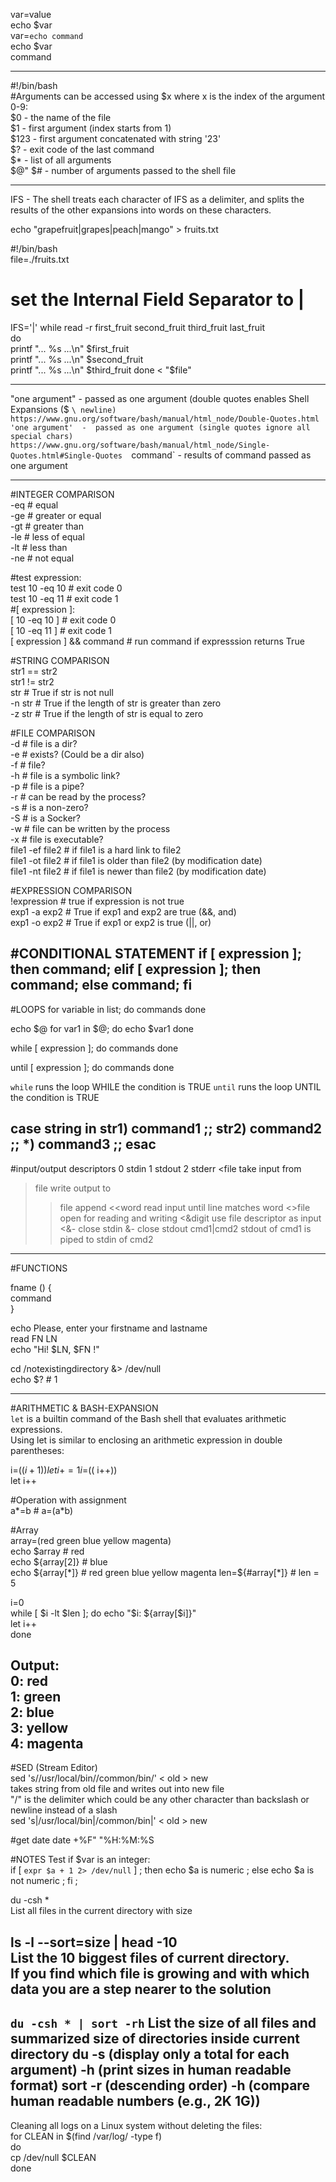 var=value  
echo $var  
var=`echo command`  
echo $var  
command  
  
----  
  
#!/bin/bash  
#Arguments can be accessed using $x where x is the index of the argument 0-9:  
$0      -  the name of the file  
$1      -  first argument (index starts from 1)  
$123    -  first argument concatenated with string '23'  
$?      -  exit code of the last command  
$*      -  list of all arguments  
$@"
$#      -  number of arguments passed to the shell file  
  
---  
  
IFS - The shell treats each character of IFS as a delimiter, and splits the results of the other expansions into words on these characters.  
  
echo "grapefruit|grapes|peach|mango" > fruits.txt  
  
\#!/bin/bash  
file=./fruits.txt  
  
# set the Internal Field Separator to |  
IFS='|'
while read -r first_fruit second_fruit third_fruit last_fruit  
do  
        printf "... %s ...\n" $first_fruit  
        printf "... %s ...\n" $second_fruit  
        printf "... %s ...\n" $third_fruit  
done < "$file"  
  
---  
  
"one argument"  -  passed as one argument (double quotes enables Shell Expansions  ($ ` \ newline)  
                   https://www.gnu.org/software/bash/manual/html_node/Double-Quotes.html  
'one argument'  -  passed as one argument (single quotes ignore all special chars)  
                   https://www.gnu.org/software/bash/manual/html_node/Single-Quotes.html#Single-Quotes  
`command`       -  results of command passed as one argument  

---  

#INTEGER COMPARISON  
-eq # equal  
-ge # greater or equal  
-gt # greater than  
-le # less of equal  
-lt # less than  
-ne # not equal  
  
#test expression:  
test 10 -eq 10 # exit code 0  
test 10 -eq 11 # exit code 1  
#[ expression ]:  
[ 10 -eq 10 ] # exit code 0  
[ 10 -eq 11 ] # exit code 1  
[ expression ] && command # run command if expresssion returns True  
  
#STRING COMPARISON  
str1 == str2  
str1 != str2  
str # True if str is not null  
-n str # True if the length of str is greater than zero  
-z str # True if the length of str is equal to zero  
  
#FILE COMPARISON  
-d # file is a dir?  
-e # exists? (Could be a dir also)  
-f # file?  
-h # file is a symbolic link?  
-p # file is a pipe?  
-r # can be read by the process?  
-s # is a non-zero?  
-S # is a Socker?  
-w # file can be written by the process  
-x # file is executable?  
file1 -ef file2 # if file1 is a hard link to file2  
file1 -ot file2 # if file1 is older than file2 (by modification date)  
file1 -nt file2 # if file1 is newer than file2 (by modification date)  
  
#EXPRESSION COMPARISON  
!expression # true if expression is not true  
exp1 -a exp2 # True if exp1 and exp2 are true (&&, and)  
exp1 -o exp2 # True if exp1 or exp2 is true (||, or)  

#CONDITIONAL STATEMENT
if [ expression ]; then command; elif [ expression ]; then command; else command; fi
-----------------------
#LOOPS
for variable in list; do
        commands
    done

echo $@
for var1 in $@; do
echo $var1
done

while [ expression ]; do
    commands
done

until [ expression ]; do
    commands
done
  
`while` runs the loop WHILE the condition is TRUE
`until` runs the loop UNTIL the condition is TRUE

case string in
    str1)
        command1
        ;;
    str2)
        command2
        ;;
    *)
        command3
        ;;
esac  
-----------------------
#input/output descriptors
0 stdin
1 stdout
2 stderr
<file       take input from
>file       write output to
>>file      append
<<word      read input until line matches word
<>file      open for reading and writing
<&digit     use file descriptor as input
<&-         close stdin
>&-         close stdout
cmd1|cmd2   stdout of cmd1 is piped to stdin of cmd2  
-----------------------  
#FUNCTIONS  
  
fname () {  
    command  
}  
  
echo Please, enter your firstname and lastname  
read FN LN  
echo "Hi! $LN, $FN !"  
 
cd /notexistingdirectory &> /dev/null  
echo $? # 1  
  
-----------------------  
#ARITHMETIC & BASH-EXPANSION  
`let` is a builtin command of the Bash shell that evaluates arithmetic expressions.  
Using let is similar to enclosing an arithmetic expression in double parentheses:  
  
i=$(( i + 1 ))  
let i+=1  
i=$(( i++))  
let i++  
  
#Operation with assignment  
a*=b # a=(a*b)  

#Array  
array=(red green blue yellow magenta)  
echo $array      # red  
echo ${array[2]} # blue  
echo ${array[*]} # red green blue yellow magenta  
len=${#array[*]} # len = 5  
  
i=0  
while [ $i -lt $len ]; do  
    echo "$i: ${array[$i]}"  
    let i++  
done  
  
Output:  
0: red  
1: green  
2: blue  
3: yellow  
4: magenta  
---  
#SED (Stream Editor)  
sed 's/\/usr\/local\/bin/\/common\/bin/' < old > new  
takes string from old file and writes out into new file  
"/" is the delimiter which could be any other character than backslash or newline instead of a slash  
sed 's|/usr/local/bin|/common/bin|' < old > new



#get date
date +%F" "%H:%M:%S

#NOTES
Test if $var is an integer:  
if [ `expr $a + 1 2> /dev/null` ] ; then echo $a is numeric ; else echo $a is not numeric ; fi ;  
  
du -csh *  
List all files in the current directory with size

ls -l --sort=size | head -10  
List the 10 biggest files of current directory.  
If you find which file is growing and with which data you are a step nearer to the solution  
-----
`du -csh * | sort -rh`
List the size of all files and summarized size of directories inside current directory
du
    -s (display only a total for each argument)
    -h (print sizes in human readable format)
sort
    -r (descending order)
    -h (compare human readable numbers (e.g., 2K 1G))
----

Cleaning all logs on a Linux system without deleting the files:  
for CLEAN in $(find /var/log/ -type f)  
do  
    cp /dev/null  $CLEAN  
done  


